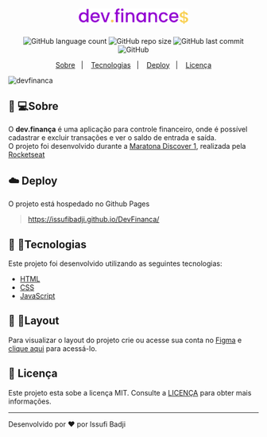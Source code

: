 <h1 align="center">
   <img alt="dev.finances" title="dev.finances" src=".github/logo.svg" width="220px" />
</h1>

<p align="center">
<img alt="GitHub language count" src="https://img.shields.io/github/languages/count/issufibadji/DevFinanca?style=flat-square">

<img alt="GitHub repo size" src="https://img.shields.io/github/repo-size/issufibadji/DevFinanca?style=flat-square">

<img alt="GitHub last commit" src="https://img.shields.io/github/last-commit/issufibadji/DevFinanca?style=flat-square">

<img alt="GitHub" src="https://img.shields.io/github/license/issufibadji/DevFinanca?style=flat-square">
</p>

<p align="center">
    <a href="#book-sobre">Sobre</a>&nbsp;&nbsp;&nbsp;|&nbsp;&nbsp;&nbsp;
    <a href="#rocket-tecnologias">Tecnologias</a>&nbsp;&nbsp;&nbsp;|&nbsp;&nbsp;&nbsp;
    <a href="#cloud-deploy">Deploy</a>&nbsp;&nbsp;&nbsp;|&nbsp;&nbsp;&nbsp;
    <a href="#memo-licença">Licença</a>
</p>

 ![devfinanca](https://user-images.githubusercontent.com/45535344/174135259-9b87f237-630f-432d-92d9-d3955c0bc914.gif)
 
## :book: 💻Sobre
O **dev.finança** é uma aplicação para controle financeiro, onde é possível cadastrar e excluir transações e ver o saldo de entrada e saída.<br>
O projeto foi desenvolvido durante a [Maratona Discover 1](https://maratonadiscover.rocketseat.com.br/), realizada pela [Rocketseat](https://www.rocketseat.com.br/)

## :cloud: Deploy
O projeto está hospedado no Github Pages
> https://issufibadji.github.io/DevFinanca/

## :rocket: 🚀Tecnologias
Este projeto foi desenvolvido utilizando as seguintes tecnologias:

- [HTML]()
- [CSS]()
- [JavaScript]()

## :bookmark: 🔖Layout
Para visualizar o layout do projeto crie ou acesse sua conta no [Figma](https://figma.com) e [clique aqui](https://www.figma.com/file/7Vu9DzUaCZIV4nibzkjgB4/dev.finance%24-Maratona-Discover) para acessá-lo.

## :memo: Licença
Este projeto esta sobe a licença MIT. Consulte a [LICENÇA](https://github.com/issufibadji/DevFinanca/blob/main/LICENSE) para obter mais informações.

---

Desenvolvido por :heart: por Issufi Badji
